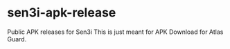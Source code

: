 # sen3i-apk-release
Public APK releases for Sen3i
This is just meant for APK Download for Atlas Guard.
